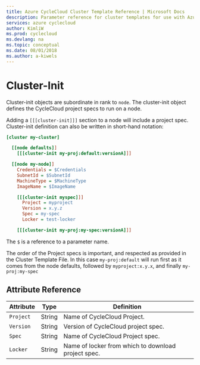 ```yaml
---
title: Azure CycleCloud Cluster Template Reference | Microsoft Docs
description: Parameter reference for cluster templates for use with Azure CycleCloud
services: azure cyclecloud
author: KimliW
ms.prod: cyclecloud
ms.devlang: na
ms.topic: conceptual
ms.date: 08/01/2018
ms.author: a-kiwels
---
```


# Cluster-Init

Cluster-init objects are subordinate in rank to `node`. The cluster-init object defines the CycleCloud project specs to run on a node.

Adding a `[[[cluster-init]]]` section to a node will include a project spec. Cluster-init definition can also be written in short-hand notation:

``` ini
[cluster my-cluster]

  [[node defaults]]
    [[[cluster-init my-proj:default:versionA]]]

  [[node my-node]]
    Credentials = $Credentials
    SubnetId = $SubnetId
    MachineType = $MachineType
    ImageName = $ImageName

    [[[cluster-init myspec]]]
      Project = myproject
      Version = x.y.z
      Spec = my-spec
      Locker = test-locker

    [[[cluster-init my-proj:my-spec:versionA]]]

```

The `$` is a reference to a parameter name.

The order of the Project specs is important, and respected as provided
in the Cluster Template File. In this case `my-proj:default` will run first as it
comes from the node defaults, followed by `myproject:x.y.x`, and finally `my-proj:my-spec`

## Attribute Reference

Attribute | Type | Definition
------ | ----- | ----------
`Project` | String | Name of CycleCloud Project.
`Version` | String | Version of CycleCloud project spec.
`Spec` | String | Name of CycleCloud Project spec.
`Locker` | String | Name of locker from which to download project spec.
